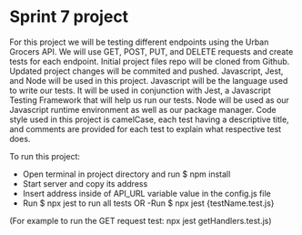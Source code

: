# Sprint 7 project

For this project we will be testing different endpoints using the Urban Grocers API. We will use GET, POST, PUT, and DELETE requests and create tests for each endpoint. Initial project files repo will be cloned from Github. Updated project changes will be commited and pushed.
Javascript, Jest, and Node will be used in this project.
Javascript will be the language used to write our tests. It will be used in conjunction with Jest, a Javascript Testing Framework that will help us run our tests. Node will be used as our Javascript runtime environment as well as our package manager.
Code style used in this project is camelCase, each test having a descriptive title, and comments are provided for each test to explain what respective test does.

To run this project:

- Open terminal in project directory and run $ npm install
- Start server and copy its address
- Insert address inside of API_URL variable value in the config.js file
- Run $ npx jest to run all tests
  OR
  -Run $ npx jest {testName.test.js}

(For example to run the GET request test: npx jest getHandlers.test.js)


